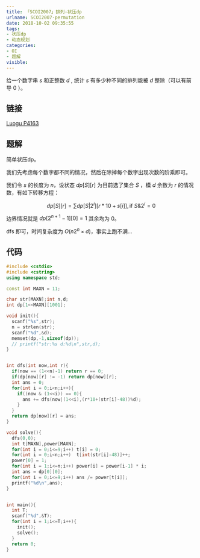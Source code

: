 ```yaml
---
title: 「SCOI2007」排列-状压dp
urlname: SCOI2007-permutation
date: 2018-10-02 09:35:55
tags:
- 状压dp
- 动态规划
categories: 
- OI
- 题解
visible:
---
```


给一个数字串 $s$ 和正整数 $d$ , 统计 $s$ 有多少种不同的排列能被 $d$ 整除（可以有前导 $0$ ）。

<!-- more -->

## 链接
[Luogu P4163](https://www.luogu.org/problemnew/show/P4163)

## 题解

简单状压dp。

我们先考虑每个数字都不同的情况，然后在除掉每个数字出现次数的阶乘即可。

我们令 $s$ 的长度为 $n$，设状态 $dp[S][r]$ 为目前选了集合 $S$ ，模 $d$ 余数为 $r$ 的情况数，有如下转移方程：

$$
dp[S][r] = \sum dp[S | 2^i][r*10 + s[i]],\text{if } S \& 2^i = 0 
$$

边界情况就是 $dp[2^{n+1}-1][0] = 1$ 其余均为 $0$。

$\text{dfs}$ 即可，时间复杂度为 $O(n2^n \times d)$，事实上跑不满...

## 代码

```cpp
#include <cstdio>
#include <cstring>
using namespace std;

const int MAXN = 11;

char str[MAXN];int n,d;
int dp[1<<MAXN][1001];

void init(){
  scanf("%s",str);
  n = strlen(str);
  scanf("%d",&d);
  memset(dp,-1,sizeof(dp));
  // printf("str:%s d:%d\n",str,d);
}


int dfs(int now,int r){
  if(now == (1<<n)-1) return r == 0;
  if(dp[now][r] != -1) return dp[now][r];
  int ans = 0;
  for(int i = 0;i<n;i++){
    if((now & (1<<i)) == 0){
      ans += dfs(now|(1<<i),(r*10+(str[i]-48))%d);
    }
  }
  return dp[now][r] = ans;
}

void solve(){
  dfs(0,0);
  int t[MAXN],power[MAXN];
  for(int i = 0;i<=9;i++) t[i] = 0;
  for(int i = 0;i<n;i++)  t[int(str[i]-48)]++;
  power[0] = 1;
  for(int i = 1;i<=n;i++) power[i] = power[i-1] * i;
  int ans = dp[0][0];
  for(int i = 0;i<=9;i++) ans /= power[t[i]];
  printf("%d\n",ans);
}


int main(){
  int T;
  scanf("%d",&T);
  for(int i = 1;i<=T;i++){
    init();
    solve();
  }
  return 0;
}
```

